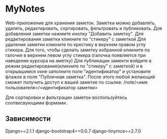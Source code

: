 MyNotes
=======

Web-приложение для хранения заметок. Заметки можно добавлять, удалять, редактировать, сортировать, фильтровать и публиковать.
Для добавления заметки нажмите кнопку "Добавить заметку".
Для редактирования заметки кликните по "стикеру" с заметкой
Для удаления заметки кликните по крестику в верхнем правом углу стикера.
Для того, чтобы сделать заметку избранной кликните по галочке в верхнем левом углу стикера (галочка появляется при наведении курсора на аметку)
Для публикации замекти войдите в режим редактирования(кликните по "стикеру" с заметкой) и в открывшимся окне заполните поле "идентификатор" и установите флажок в поле "Публичная заметка". После этого любой желающий сможет получить доступ к вашей заметке по ссылке:
	/note/<имя пользователя>/<идентификатор заметки>

Для сортировки и фильтрации заметок воспользуйтесь соотвесвующими формами.

Зависимости
-----------
Django==2.1.1
django-bootstrap4==0.0.7
django-tinymce==2.7.0
